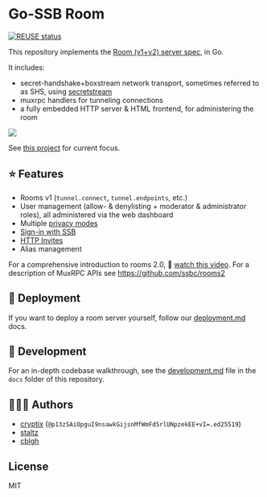 <!--
SPDX-FileCopyrightText: 2021 The NGI Pointer Secure-Scuttlebutt Team of 2020/2021

SPDX-License-Identifier: CC0-1.0
-->

# Go-SSB Room
[![REUSE status](https://api.reuse.software/badge/github.com/ssbc/go-ssb-room)](https://api.reuse.software/info/github.com/ssbc/go-ssb-room)

This repository implements the [Room (v1+v2) server spec](https://github.com/ssbc/rooms2), in Go.

It includes:
* secret-handshake+boxstream network transport, sometimes referred to as SHS, using [secretstream](https://github.com/ssbc/go-secretstream)
* muxrpc handlers for tunneling connections
* a fully embedded HTTP server & HTML frontend, for administering the room

![](./docs/images/screenshot.png)

See [this project](https://github.com/orgs/ssbc/projects/2) for current focus.

## :star: Features

* Rooms v1 (`tunnel.connect`, `tunnel.endpoints`, etc.)
* User management (allow- & denylisting + moderator & administrator roles), all administered via the web dashboard
* Multiple [privacy modes](https://ssbc.github.io/rooms2/#privacy-modes)
* [Sign-in with SSB](https://ssbc.github.io/ssb-http-auth-spec/)
* [HTTP Invites](https://github.com/ssbc/ssb-http-invite-spec)
* Alias management

For a comprehensive introduction to rooms 2.0, 🎥 [watch this video](https://www.youtube.com/watch?v=W5p0y_MWwDE).
For a description of MuxRPC APIs see https://github.com/ssbc/rooms2

## :rocket: Deployment

If you want to deploy a room server yourself, follow our [deployment.md](./docs/deployment.md) docs.

## :wrench: Development

For an in-depth codebase walkthrough, see the [development.md](./docs/development.md) file in the `docs` folder of this repository.

## :people_holding_hands: Authors

* [cryptix](https://github.com/cryptix) (`@p13zSAiOpguI9nsawkGijsnMfWmFd5rlUNpzekEE+vI=.ed25519`)
* [staltz](https://github.com/staltz)
* [cblgh](https://github.com/cblgh)

## License

MIT

